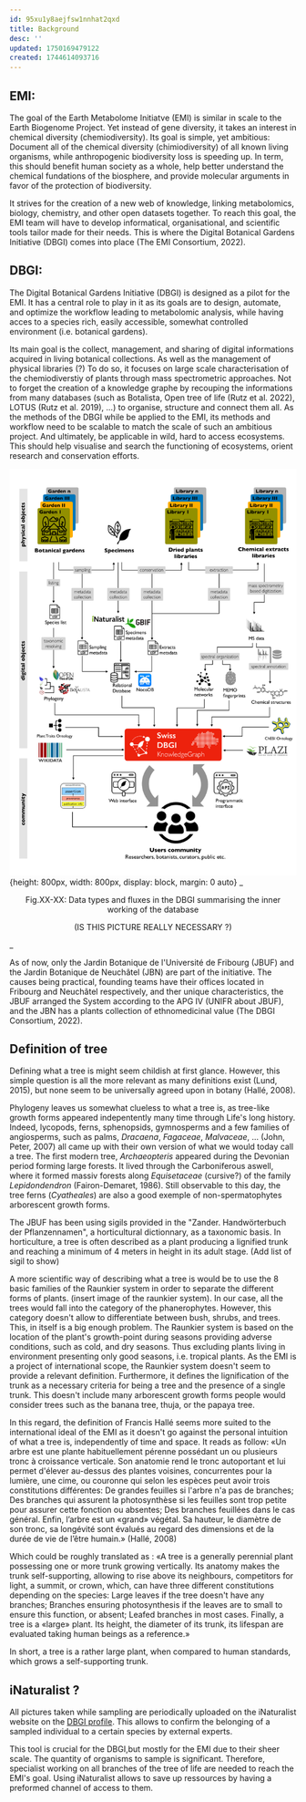 ```yaml
---
id: 95xu1y8aejfsw1nnhat2qxd
title: Background
desc: ''
updated: 1750169479122
created: 1744614093716
---
```

## EMI:

The goal of the Earth Metabolome Initiatve (EMI) is similar in scale to the Earth Biogenome Project. Yet instead of gene diversity, it takes an interest in chemical diversity (chemiodiversity). Its goal is simple, yet ambitious: Document all of the chemical diversity (chimiodiversity) of all known living organisms, while anthropogenic biodiversity loss is speeding up.
In term, this should benefit  human society as a whole, help better understand the chemical fundations of the biosphere, and provide molecular arguments in favor of the protection of biodiversity.

It strives for the creation of a new web of knowledge, linking metabolomics, biology, chemistry, and other open datasets together.
To reach this goal, the EMI team will have to develop  informatical, organisational, and scientific tools tailor made for their needs.
This is where the Digital Botanical Gardens Initiative (DBGI) comes into place (The EMI Consortium, 2022).


## DBGI:

The Digital Botanical Gardens Initiative (DBGI) is designed as a pilot for the EMI. It has a central role to play in it as its goals are to design, automate, and optimize the workflow leading to metabolomic analysis, while having acces to a species rich, easily accessible, somewhat controlled environment (i.e. botanical gardens).

Its main goal is the collect, management, and sharing of digital informations acquired in living botanical collections. As well as the management of physical libraries (?)
 To do so, it focuses on large scale characterisation of the chemiodiverstiy of plants through mass spectrometric approaches.
Not to forget the creation of a knowledge graphe by recouping the informations from many databases (such as Botalista, Open tree of life (Rutz et al. 2022), LOTUS (Rutz et al. 2019), ...) to organise, structure and connect them all.
As the methods of the DBGI while be applied to the EMI, its methods and workflow need to be scalable to match the scale of such an ambitious project. And ultimately, be applicable in wild, hard to access ecosystems.
This should help visualise and search the functioning of ecosystems, orient research and conservation efforts.

![alt text](image-2.png){height: 800px, width: 800px, display: block, margin: 0 auto}
  _<center>Fig.XX-XX: Data types and fluxes in the DBGI summarising the inner working of the database
  
   (IS THIS PICTURE REALLY NECESSARY ?)</center>_

As of now, only the Jardin Botanique de l'Université de Fribourg (JBUF) and the Jardin Botanique de Neuchâtel (JBN) are part of the initiative. The causes being practical, founding teams have their offices located in Fribourg and Neuchâtel respectively, and ther unique characteristics, the JBUF arranged the System according to the APG IV (UNIFR about JBUF), and the JBN has a plants collection of ethnomedicinal value (The DBGI Consortium, 2022).

## Definition of tree

Defining what a tree is might seem childish at first glance. However, this simple question is all the more relevant as many definitions exist (Lund, 2015), but none seem to be universally agreed upon in botany (Hallé, 2008).

Phylogeny leaves us somewhat clueless to what a tree is, as tree-like growth forms appeared indepentently many time through Life's long history. Indeed, lycopods, ferns, sphenopsids, gymnosperms and a few families of angiosperms, such as palms, _Dracaena_, _Fagaceae_, _Malvaceae_, ... (John, Peter, 2007) all came up with their own version of what we would today call a tree. The first modern tree, _Archaeopteris_ appeared during the Devonian period forming large forests. It lived through the Carboniferous aswell, where it formed massiv forests along _Equisetaceae_ (cursive?) of the family _Lepidondendron_ (Fairon-Demaret, 1986). Still observable to this day, the tree ferns (_Cyatheales_) are also a good exemple of non-spermatophytes arborescent growth forms.

The JBUF has been using sigils provided in the "Zander. Handwörterbuch der Pflanzennamen", a horticultural dictionnary, as a taxonomic basis. In horticulture, a tree is often described as a plant producing a lignified trunk and reaching a minimum of 4 meters in height in its adult stage. 
(Add list of sigil to show)

A more scientific way of describing what a tree is would be to use the 8 basic families of the Raunkier system in order to separate the different forms of plants. (insert image of the raunkier system). In our case, all the trees would fall into the category of the phanerophytes. However, this category doesn't allow to differentiate between bush, shrubs, and trees. This, in itself is a big enough problem. The Raunkier system is based on the location of the plant's growth-point during seasons providing adverse conditions, such as cold, and dry seasons. Thus excluding plants living in environment presenting only good seasons, i.e. tropical plants.
As the EMI is a project of international scope, the Raunkier system doesn't seem to provide a relevant definition.
Furthermore, it defines the lignification of the trunk as a necessary criteria for being a tree and the presence of a single trunk. This doesn't include many arborescent growth forms people would consider trees such as the banana tree, thuja, or the papaya tree.


In this regard, the definition of Francis Hallé seems more suited to the international ideal of the EMI as it doesn't go against the personal intuition of what a tree is, independently of time and space.
It reads as follow: 
«Un arbre est une plante habituellement pérenne possédant un ou plusieurs tronc à croissance verticale. Son anatomie rend le tronc autoportant et lui permet d'élever au-dessus des plantes voisines, concurrentes pour la lumière, une cime, ou couronne qui selon les espèces peut avoir trois constitutions différentes: 
    De grandes feuilles si l'arbre n'a pas de branches;
    Des branches qui assurent la photosynthèse si les feuilles sont trop petite pour assurer cette fonction ou absentes;
    Des branches feuillées dans le cas général.
Enfin, l’arbre est un «grand» végétal. Sa hauteur, le diamètre de son tronc, sa longévité sont évalués au regard des dimensions et de la durée de vie de l’être humain.» (Hallé, 2008)

Which could be roughly translated as :
«A tree is a generally perennial plant possessing one or more trunk growing vertically. Its anatomy makes the trunk self-supporting, allowing to rise above its neighbours, competitors for light, a summit, or crown, which, can have three different constitutions depending on the species:
        Large leaves if the tree doesn't have any branches;
        Branches ensuring photosynthesis if the leaves are to small to ensure this function, or absent;
        Leafed branches in most cases.
Finally, a tree is a «large» plant. Its height, the diameter of its trunk, its lifespan are evaluated taking human beings as a reference.» 

In short, a tree is a rather large plant, when compared to human standards, which  grows a self-supporting trunk.

## iNaturalist ?
All pictures taken while sampling are periodically uploaded on the iNaturalist website on the [DBGI profile](https://www.inaturalist.org/projects/digital-botanical-gardens-initiative). This allows to confirm the belonging of a sampled individual to a certain species by external experts. 

This tool is crucial for the DBGI,but mostly for the EMI due to their sheer scale. The quantity of organisms to sample is significant. Therefore, specialist working on all branches of the tree of life are needed to reach the EMI's goal. Using iNaturalist allows to save up ressources by having a preformed channel of access to them.
